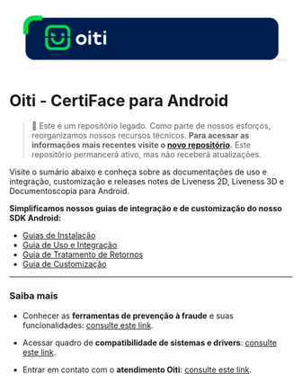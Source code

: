 <IMG  src="https://github.com/oititec/liveness-android-sdk/blob/main/Documentation/Images/OitiHeader.png?raw=true"  alt="OitiHeader.png"/>

# Oiti - CertiFace para Android


> 🚧 Este é um repositório legado. Como parte de nossos esforços, reorganizamos nossos recursos técnicos. 
**Para acessar as informações mais recentes visite o [novo repositório](https://github.com/oititec/android-oiti-versions).** 
Este repositório permancerá ativo, mas não receberá atualizações.


Visite o sumário abaixo e conheça sobre as documentações de uso e integração, customização e releases notes de Liveness 2D, Liveness 3D e Documentoscopia para Android.


**Simplificamos nossos guias de integração e de customização do nosso SDK Android:**

- [Guias de Instalação](https://devcenter.certiface.io/docs/guia-de-instalacao-android)
- [Guia de Uso e Integração](https://devcenter.certiface.io/docs/guia-de-uso-e-integracao-android)
- [Guia de Tratamento de Retornos](https://devcenter.certiface.io/docs/guia-de-tratamento-de-retorno-android)
- [Guia de Customização](https://devcenter.certiface.io/docs/liveness3d-android)


---

### Saiba mais

- Conhecer as **ferramentas de prevenção à fraude** e suas funcionalidades: [consulte este link](https://devcenter.certiface.io/docs/certiface-funcionalidades).

- Acessar quadro de **compatibilidade de sistemas e drivers**: [consulte este link](https://devcenter.certiface.io/docs/compatibilidade-dos-servicos).

- Entrar em contato com o **atendimento Oiti**: [consulte este link](https://devcenter.certiface.io/docs/portal-de-atendimento).
